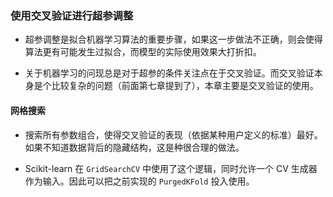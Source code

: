 ### 使用交叉验证进行超参调整

- 超参调整是拟合机器学习算法的重要步骤，如果这一步做法不正确，则会使得算法更有可能发生过拟合，而模型的实际使用效果大打折扣。

- 关于机器学习的问现总是对于超参的条件关注点在于交叉验证。而交叉验证本身是个比较复杂的问题（前面第七章提到了），本章主要是交叉验证的使用。

#### 网格搜索

- 搜索所有参数组合，使得交叉验证的表现（依据某种用户定义的标准）最好。如果不知道数据背后的隐藏结构，这是种很合理的做法。

- Scikit-learn 在 `GridSearchCV` 中使用了这个逻辑，同时允许一个 CV 生成器作为输入。因此可以把之前实现的 `PurgedKFold` 投入使用。